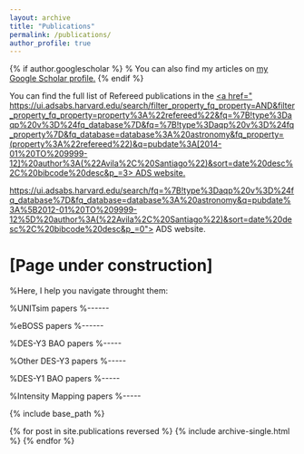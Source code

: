 ```yaml
---
layout: archive
title: "Publications"
permalink: /publications/
author_profile: true
---
```


{% if author.googlescholar %}
 % You can also find my articles on <u><a href="{{author.googlescholar}}">my Google Scholar profile</a>.</u>
{% endif %}

You can find the full list of Refereed publications in the <u><a href=" 
  https://ui.adsabs.harvard.edu/search/filter_property_fq_property=AND&filter_property_fq_property=property%3A%22refereed%22&fq=%7B!type%3Daqp%20v%3D%24fq_database%7D&fq=%7B!type%3Daqp%20v%3D%24fq_property%7D&fq_database=database%3A%20astronomy&fq_property=(property%3A%22refereed%22)&q=pubdate%3A[2014-01%20TO%209999-12]%20author%3A(%22Avila%2C%20Santiago%22)&sort=date%20desc%2C%20bibcode%20desc&p_=3>  ADS website. </a></u>
  
  https://ui.adsabs.harvard.edu/search/fq=%7B!type%3Daqp%20v%3D%24fq_database%7D&fq_database=database%3A%20astronomy&q=pubdate%3A%5B2012-01%20TO%209999-12%5D%20author%3A(%22Avila%2C%20Santiago%22)&sort=date%20desc%2C%20bibcode%20desc&p_=0">  ADS website. </a></u>

[Page under construction]
====== 

%Here, I help you navigate throught them: 


%UNITsim papers
%------ 

%eBOSS papers
%------

%DES-Y3 BAO papers
%-----

%Other DES-Y3 papers
%-----

%DES-Y1 BAO papers
%-----

%Intensity Mapping papers
%-----



{% include base_path %}

{% for post in site.publications reversed %}
  {% include archive-single.html %}
{% endfor %}
